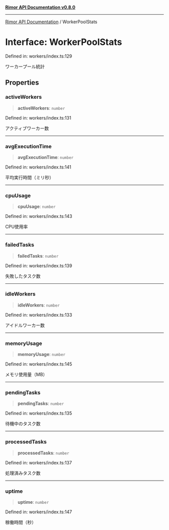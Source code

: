 [**Rimor API Documentation v0.8.0**](../README.md)

***

[Rimor API Documentation](../globals.md) / WorkerPoolStats

# Interface: WorkerPoolStats

Defined in: workers/index.ts:129

ワーカープール統計

## Properties

### activeWorkers

> **activeWorkers**: `number`

Defined in: workers/index.ts:131

アクティブワーカー数

***

### avgExecutionTime

> **avgExecutionTime**: `number`

Defined in: workers/index.ts:141

平均実行時間（ミリ秒）

***

### cpuUsage

> **cpuUsage**: `number`

Defined in: workers/index.ts:143

CPU使用率

***

### failedTasks

> **failedTasks**: `number`

Defined in: workers/index.ts:139

失敗したタスク数

***

### idleWorkers

> **idleWorkers**: `number`

Defined in: workers/index.ts:133

アイドルワーカー数

***

### memoryUsage

> **memoryUsage**: `number`

Defined in: workers/index.ts:145

メモリ使用量（MB）

***

### pendingTasks

> **pendingTasks**: `number`

Defined in: workers/index.ts:135

待機中のタスク数

***

### processedTasks

> **processedTasks**: `number`

Defined in: workers/index.ts:137

処理済みタスク数

***

### uptime

> **uptime**: `number`

Defined in: workers/index.ts:147

稼働時間（秒）
